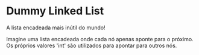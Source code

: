 # Dummy Linked List
A lista encadeada mais inútil do mundo!

Imagine uma lista encadeada onde cada nó apenas aponte para o próximo. Os próprios valores 'int' são utilizados para apontar para outros nós.
